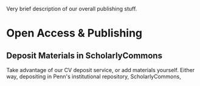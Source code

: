 Very brief description of our overall publishing stuff.
# Open Access & Publishing

## Deposit Materials in ScholarlyCommons
Take advantage of our CV deposit service, or add materials yourself. Either way, depositing in Penn's institutional repository, ScholarlyCommons, 
